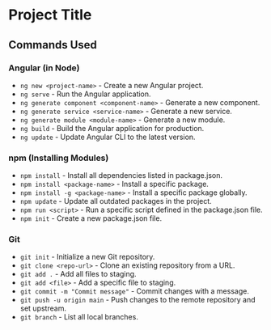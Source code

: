 # Project Title

## Commands Used

### Angular (in Node)
- `ng new <project-name>` - Create a new Angular project.
- `ng serve` - Run the Angular application.
- `ng generate component <component-name>` - Generate a new component.
- `ng generate service <service-name>` - Generate a new service.
- `ng generate module <module-name>` - Generate a new module.
- `ng build` - Build the Angular application for production.
- `ng update` - Update Angular CLI to the latest version.

### npm (Installing Modules)
- `npm install` - Install all dependencies listed in package.json.
- `npm install <package-name>` - Install a specific package.
- `npm install -g <package-name>` - Install a specific package globally.
- `npm update` - Update all outdated packages in the project.
- `npm run <script>` - Run a specific script defined in the package.json file.
- `npm init` - Create a new package.json file.

### Git
- `git init` - Initialize a new Git repository.
- `git clone <repo-url>` - Clone an existing repository from a URL.
- `git add .` - Add all files to staging.
- `git add <file>` - Add a specific file to staging.
- `git commit -m "Commit message"` - Commit changes with a message.
- `git push -u origin main` - Push changes to the remote repository and set upstream.
- `git branch` - List all local branches.

